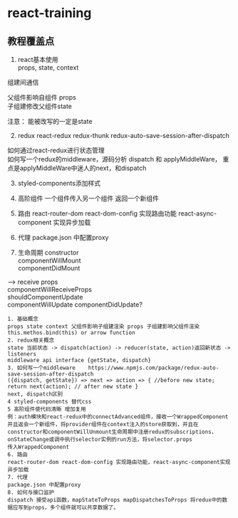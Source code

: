 # react-training

## 教程覆盖点
>
1. react基本使用  
props, state, context  

组建间通信  

父组件影响自组件 props  
子组建修改父组件state  

注意： 能被改写的一定是state  
>
2. redux react-redux redux-thunk redux-auto-save-session-after-dispatch  

如何通过react-redux进行状态管理  
如何写一个redux的middleware，源码分析 dispatch 和 applyMiddleWare， 重点是applyMiddleWare中迷人的next，和dispatch

>
3. styled-components添加样式
>
4. 高阶组件 一个组件传入另一个组件 返回一个新组件
>
5. 路由 react-router-dom react-dom-config 实现路由功能 react-async-component 实现异步加载
>
6. 代理 package.json 中配置proxy
>
7. 生命周期
    constructor  
    componentWillMount  
    componentDidMount  

--> receive props  
componentWillReceiveProps  
shouldComponentUpdate  
componentWillUpdate
componentDidUpdate?


```text
1. 基础概念
props state context 父组件影响子组建渲染 props 子组建影响父组件渲染 this.methos.bind(this) or arrow function
2. redux相关概念
state 当前状态 -> dispatch(action) -> reducer(state, action)返回新状态 -> listeners
middleware api interface {getState, dispatch}
3. 如何写一个middleware    https://www.npmjs.com/package/redux-auto-save-session-after-dispatch
({dispatch, getState}) => next => action => { //before new state; return next(action); // after new state }
next, dispatch区别
4 styled-components 替代css
5 高阶组件使代码清晰 增加复用
例：auth模块和react-redux中的connectAdvanced组件，接收一个WrappedComponent并且返会一个新组件，将provider组件在context注入的store获取到，并且在constructor和componentWillUnmount生命周期中注册redux的subscriptions，onStateChange或调中执行selector实例的run方法，将selector.props
传入WrappedComponent
6. 路由
react-router-dom react-dom-config 实现路由功能，react-async-component实现异步加载
7. 代理
package.json 中配置proxy
8. 如何与接口监护
dispatch 接受api函数，mapStateToProps mapDispatchesToProps 将redux中的数据应写到props，多个组件就可以共享数据了。

```